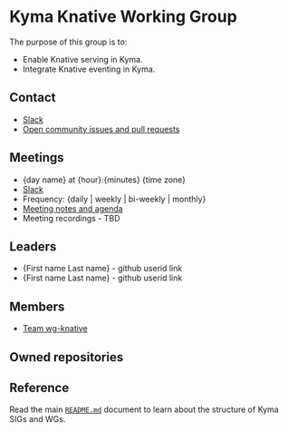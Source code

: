 # Kyma Knative Working Group

The purpose of this group is to:
* Enable Knative serving in Kyma.
* Integrate Knative eventing in Kyma.

## Contact

* [Slack](https://kyma-community.slack.com/messages/CEC6R4T6U)
* [Open community issues and pull requests](https://github.com/kyma-project/community/labels/wg%2Fknative)

## Meetings

* {day name} at {hour}:{minutes} {time zone}
* [Slack](https://kyma-community.slack.com/messages/CEC6R4T6U)
* Frequency: {daily | weekly | bi-weekly | monthly}
* [Meeting notes and agenda](https://docs.google.com/document/d/1BZoJQ5qsSudlix8PXjykQfsJtfwC7EgUy0BP3oORDsA/edit?usp=sharing)
* Meeting recordings - TBD

## Leaders

* {First name Last name} - github userid link
* {First name Last name} - github userid link

## Members

* [Team wg-knative](https://github.com/orgs/kyma-project/teams/wg-knative)

## Owned repositories

## Reference

Read the main [`README.md`](../README.md) document to learn about the structure of Kyma SIGs and WGs.

